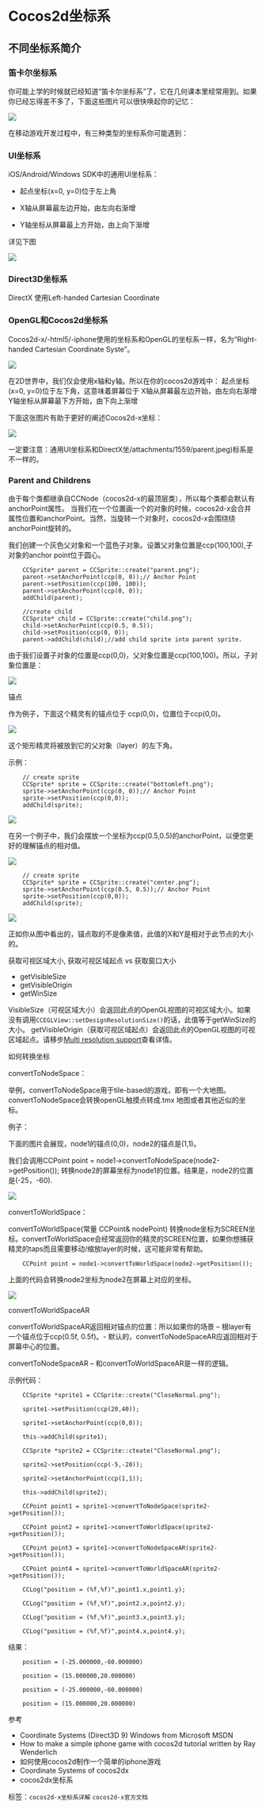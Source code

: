 # Cocos2d坐标系 #

## 不同坐标系简介

### 笛卡尔坐标系

你可能上学的时候就已经知道“笛卡尔坐标系”了，它在几何课本里经常用到。如果你已经忘得差不多了，下面这些图片可以很快唤起你的记忆：

![](./res/102155kj0.png)



在移动游戏开发过程中，有三种类型的坐标系你可能遇到：

### UI坐标系

iOS/Android/Windows SDK中的通用UI坐标系：


- 起点坐标(x=0, y=0)位于左上角


- X轴从屏幕最左边开始，由左向右渐增


- Y轴坐标从屏幕最上方开始，由上向下渐增

详见下图

![](./res/102155doD.jpg)

 

### Direct3D坐标系

DirectX 使用Left-handed Cartesian Coordinate


### OpenGL和Cocos2d坐标系

Cocos2d-x/-html5/-iphone使用的坐标系和OpenGL的坐标系一样，名为“Right-handed Cartesian Coordinate Syste”。

![](./res/102156ZNW.png)

在2D世界中，我们仅会使用x轴和y轴。所以在你的cocos2d游戏中：
起点坐标(x=0, y=0)位于左下角，这意味着屏幕位于
X轴从屏幕最左边开始，由左向右渐增
Y轴坐标从屏幕最下方开始，由下向上渐增

下面这张图片有助于更好的阐述Cocos2d-x坐标：

![](./res/1021588ym.png)

一定要注意：通用UI坐标系和DirectX坐/attachments/1559/parent.jpeg)标系是不一样的。

### Parent and Childrens

由于每个类都继承自CCNode（cocos2d-x的最顶层类），所以每个类都会默认有anchorPoint属性。 当我们在一个位置画一个的对象的时候，cocos2d-x会合并属性位置和anchorPoint。当然，当旋转一个对象时，cocos2d-x会围绕绕anchorPoint旋转的。

我们创建一个灰色父对象和一个蓝色子对象。设置父对象位置是ccp(100,100),子对象的anchor point位于圆心。

```
    CCSprite* parent = CCSprite::create("parent.png");
    parent->setAnchorPoint(ccp(0, 0));// Anchor Point
    parent->setPosition(ccp(100, 100));
    parent->setAnchorPoint(ccp(0, 0));
    addChild(parent);
 
    //create child
    CCSprite* child = CCSprite::create("child.png");
    child->setAnchorPoint(ccp(0.5, 0.5));
    child->setPosition(ccp(0, 0));
    parent->addChild(child);//add child sprite into parent sprite.
```

由于我们设置子对象的位置是ccp(0,0)，父对象位置是ccp(100,100)。所以，子对象位置是：

![](http://www.cocos2d-x.org/attachments/1559/parent.jpeg)

锚点

作为例子，下面这个精灵有的锚点位于 ccp(0,0)，位置位于ccp(0,0)。

![](./res/1021594RZ.png)

这个矩形精灵将被放到它的父对象（layer）的左下角。

示例：

```
	// create sprite
	CCSprite* sprite = CCSprite::create("bottomleft.png");
	sprite->setAnchorPoint(ccp(0, 0));// Anchor Point
	sprite->setPosition(ccp(0,0));
	addChild(sprite);
```

![](./res/102201Gpv.png)

在另一个例子中，我们会摆放一个坐标为ccp(0.5,0.5)的anchorPoint，以便您更好的理解锚点的相对值。

![](./res/102201zMO.png)

```
	// create sprite
	CCSprite* sprite = CCSprite::create("center.png");
	sprite->setAnchorPoint(ccp(0.5, 0.5));// Anchor Point
	sprite->setPosition(ccp(0,0));
	addChild(sprite);
```

![](./res/1022035rC.png)

正如你从图中看出的，锚点取的不是像素值，此值的X和Y是相对于此节点的大小的。

获取可视区域大小, 获取可视区域起点 vs 获取窗口大小

- getVisibleSize
- getVisibleOrigin
- getWinSize

VisibleSize（可视区域大小）会返回此点的OpenGL视图的可视区域大小。如果没有调用`CCEGLView::setDesignResolutionSize()`的话，此值等于getWinSize的大小。 getVisibleOrigin（获取可视区域起点）会返回此点的OpenGL视图的可视区域起点。请移步[Multi resolution support](http://shiren1118.github.io/blog/2013/03/03/coordinate-system/Multi%20resolution%20support)查看详情。

如何转换坐标

convertToNodeSpace：

举例，convertToNodeSpace用于tile-based的游戏，即有一个大地图。convertToNodeSpace会转换openGL触摸点转成.tmx 地图或者其他近似的坐标。

例子：

下面的图片会展现，node1的锚点(0,0)，node2的锚点是(1,1)。

我们会调用CCPoint point = node1->convertToNodeSpace(node2->getPosition()); 转换node2的屏幕坐标为node1的位置。结果是，node2的位置是(-25，-60).

![](./res/102204fyJ.jpg)

convertToWorldSpace：

convertToWorldSpace(常量 CCPoint& nodePoint) 转换node坐标为SCREEN坐标。convertToWorldSpace会经常返回你的精灵的SCREEN位置，如果你想捕获精灵的taps而且需要移动/缩放layer的时候，这可能非常有帮助。

```
	CCPoint point = node1->convertToWorldSpace(node2->getPosition());
```
上面的代码会转换node2坐标为node2在屏幕上对应的坐标。

![](./res/102204oEG.jpg)

convertToWorldSpaceAR

convertToWorldSpaceAR返回相对锚点的位置：所以如果你的场景 – 根layer有一个锚点位于ccp(0.5f, 0.5f)。- 默认的，convertToNodeSpaceAR应返回相对于屏幕中心的位置。

convertToNodeSpaceAR – 和convertToWorldSpaceAR是一样的逻辑。

示例代码：

```
	CCSprite *sprite1 = CCSprite::create("CloseNormal.png");
	
	sprite1->setPosition(ccp(20,40));
	 
	sprite1->setAnchorPoint(ccp(0,0));
	 
	this->addChild(sprite1);
	
	CCSprite *sprite2 = CCSprite::cteate("CloseNormal.png");
	 
	sprite2->setPosition(ccp(-5,-20));
	
	sprite2->setAnchorPoint(ccp(1,1));
	
	this->addChild(sprite2);
	
	CCPoint point1 = sprite1->convertToNodeSpace(sprite2->getPosition());
	
	CCPoint point2 = sprite1->convertToWorldSpace(sprite2->getPosition());
	
	CCPoint point3 = sprite1->convertToNodeSpaceAR(sprite2->getPosition());
	
	CCPoint point4 = sprite1->convertToWorldSpaceAR(sprite2->getPosition());
	
	CCLog("position = (%f,%f)",point1.x,point1.y);
	
	CCLog("position = (%f,%f)",point2.x,point2.y);
	
	CCLog("position = (%f,%f)",point3.x,point3.y);
	
	CCLog("position = (%f,%f)",point4.x,point4.y);
```

结果：

```
	position = (-25.000000,-60.000000)
	
	position = (15.000000,20.000000)
	
	position = (-25.000000,-60.000000)
	
	position = (15.000000,20.000000)
```

参考

- Coordinate Systems (Direct3D 9) Windows from Microsoft MSDN
- How to make a simple iphone game with cocos2d tutorial written by Ray Wenderlich
- 如何使用cocos2d制作一个简单的iphone游戏
- Coordinate Systems of cocos2dx
- cocos2dx坐标系


标签：`cocos2d-x坐标系详解` `cocos2d-x官方文档 `
